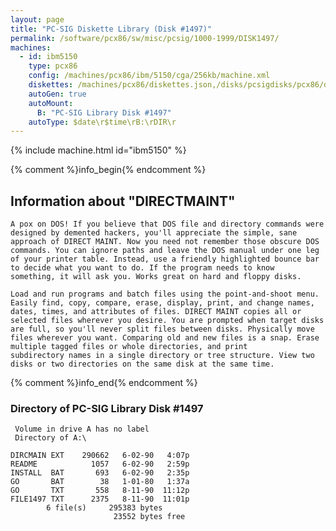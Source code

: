 ```yaml
---
layout: page
title: "PC-SIG Diskette Library (Disk #1497)"
permalink: /software/pcx86/sw/misc/pcsig/1000-1999/DISK1497/
machines:
  - id: ibm5150
    type: pcx86
    config: /machines/pcx86/ibm/5150/cga/256kb/machine.xml
    diskettes: /machines/pcx86/diskettes.json,/disks/pcsigdisks/pcx86/diskettes.json
    autoGen: true
    autoMount:
      B: "PC-SIG Library Disk #1497"
    autoType: $date\r$time\rB:\rDIR\r
---
```


{% include machine.html id="ibm5150" %}

{% comment %}info_begin{% endcomment %}

## Information about "DIRECTMAINT"

    A pox on DOS! If you believe that DOS file and directory commands were
    designed by demented hackers, you'll appreciate the simple, sane
    approach of DIRECT MAINT. Now you need not remember those obscure DOS
    commands. You can ignore paths and leave the DOS manual under one leg
    of your printer table. Instead, use a friendly highlighted bounce bar
    to decide what you want to do. If the program needs to know
    something, it will ask you. Works great on hard and floppy disks.
    
    Load and run programs and batch files using the point-and-shoot menu.
    Easily find, copy, compare, erase, display, print, and change names,
    dates, times, and attributes of files. DIRECT MAINT copies all or
    selected files wherever you desire. You are prompted when target disks
    are full, so you'll never split files between disks. Physically move
    files wherever you want. Comparing old and new files is a snap. Erase
    multiple tagged files or whole directories, and print
    subdirectory names in a single directory or tree structure. View two
    disks or two directories on the same disk at the same time.
{% comment %}info_end{% endcomment %}


### Directory of PC-SIG Library Disk #1497

     Volume in drive A has no label
     Directory of A:\

    DIRCMAIN EXT    290662   6-02-90   4:07p
    README            1057   6-02-90   2:59p
    INSTALL  BAT       693   6-02-90   2:35p
    GO       BAT        38   1-01-80   1:37a
    GO       TXT       558   8-11-90  11:12p
    FILE1497 TXT      2375   8-11-90  11:01p
            6 file(s)     295383 bytes
                           23552 bytes free
